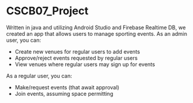 # CSCB07_Project
Written in java and utilizing Android Studio and Firebase Realtime DB, we created an app that allows users to manage sporting events.
As an admin user, you can:
* Create new venues for regular users to add events
* Approve/reject events requested by regular users
* View venues where regular users may sign up for events

As a regular user, you can:
* Make/request events (that await approval)
* Join events, assuming space permitting
